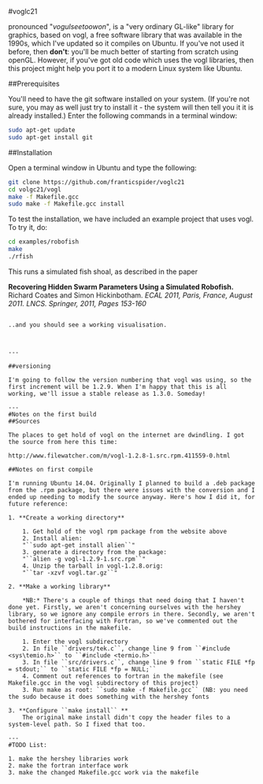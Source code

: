 #voglc21

pronounced "*vogulseetoowon*", is a "very ordinary GL-like" library for graphics, based on vogl, a free software library that was available in the 1990s, which I've updated so it compiles on Ubuntu. If you've not used it before, then **don't**: you'll be much better of starting from scratch using openGL. However, if you've got old code which uses the vogl libraries, then this project might help you port it to a modern Linux system like Ubuntu.

##Prerequisites

You'll need to have the git software installed on your system. (If you're not sure, you may as well just try to install it - the system will then tell you it it is already installed.) Enter the following commands in a terminal window:

~~~bash
sudo apt-get update
sudo apt-get install git
~~~


##Installation

Open a terminal window in Ubuntu and type the following:

~~~bash
git clone https://github.com/franticspider/voglc21
cd volgc21/vogl
make -f Makefile.gcc
sudo make -f Makefile.gcc install
~~~

To test the installation, we have included an example project that uses vogl. To try it, do:

~~~bash 
cd examples/robofish
make
./rfish
~~~

This runs a simulated fish shoal, as described in the paper 

**Recovering Hidden Swarm Parameters Using a Simulated Robofish.**
Richard Coates and Simon Hickinbotham.
*ECAL 2011, Paris, France, August 2011. LNCS. Springer, 2011, Pages 153-160*


~~~

..and you should see a working visualisation. 



---

##versioning

I'm going to follow the version numbering that vogl was using, so the first increment will be 1.2.9. When I'm happy that this is all working, we'll issue a stable release as 1.3.0. Someday!

---
#Notes on the first build
##Sources

The places to get hold of vogl on the internet are dwindling. I got the source from here this time: 

http://www.filewatcher.com/m/vogl-1.2.8-1.src.rpm.411559-0.html

##Notes on first compile

I'm running Ubuntu 14.04. Originally I planned to build a .deb package from the .rpm package, but there were issues with the conversion and I ended up needing to modify the source anyway. Here's how I did it, for future reference:

1. **Create a working directory**

    1. Get hold of the vogl rpm package from the website above
    2. Install alien: 
    "``sudo apt-get install alien``"
    3. generate a directory from the package: 
    "``alien -g vogl-1.2.9-1.src.rpm``"
    4. Unzip the tarball in vogl-1.2.8.orig: 
    "``tar -xzvf vogl.tar.gz``"

2. **Make a working library**

    *NB:* There's a couple of things that need doing that I haven't done yet. Firstly, we aren't concerning ourselves with the hershey library, so we ignore any compile errors in there. Secondly, we aren't bothered for interfacing with Fortran, so we've commented out the build instructions in the makefile. 

    1. Enter the vogl subdirectory
    2. In file ``drivers/tek.c``, change line 9 from ``#include <sys\temio.h>`` to ``#include <termio.h>`` 
    3. In file ``src/drivers.c``, change line 9 from ``static FILE *fp = stdout;`` to ``static FILE *fp = NULL;`` 
    4. Comment out references to fortran in the makefile (see Makefile.gcc in the vogl subdirectory of this project)
    3. Run make as root: ``sudo make -f Makefile.gcc`` (NB: you need the sudo because it does something with the hershey fonts
    
3. **Configure ``make install`` **
    The original make install didn't copy the header files to a system-level path. So I fixed that too.
    
---
#TODO List:

1. make the hershey libraries work
2. make the fortran interface work
3. make the changed Makefile.gcc work via the makefile










